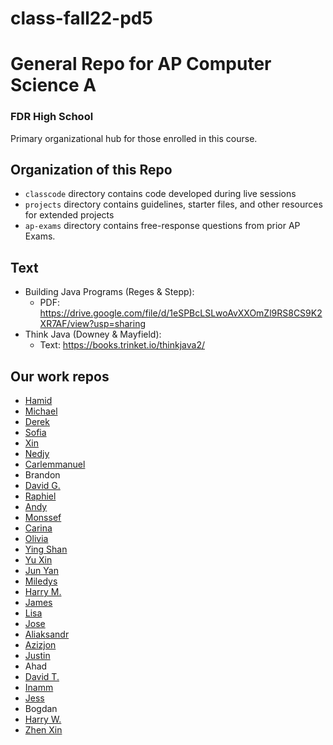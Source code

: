 # class-fall22-pd5

# General Repo for AP Computer Science A
### FDR High School
Primary organizational hub for those enrolled in this course.

## Organization of this Repo
- `classcode` directory contains code developed during live sessions
- `projects` directory contains guidelines, starter files, and other resources for extended projects
- `ap-exams` directory contains free-response questions from prior AP Exams.

## Text
- Building Java Programs (Reges & Stepp):
  - PDF: https://drive.google.com/file/d/1eSPBcLSLwoAvXXOmZl9RS8CS9K2XR7AF/view?usp=sharing
- Think Java (Downey & Mayfield):
  - Text: https://books.trinket.io/thinkjava2/

## Our work repos
- [Hamid](https://github.com/fdrHighSchool/mp1-work-Hamid188)
- [Michael](https://github.com/fdrHighSchool/mp1-work-ProTERMINTOR)
- [Derek](https://github.com/fdrHighSchool/mp1-work-DDJ16)
- [Sofia](https://github.com/fdrHighSchool/mp1-work-Sofia-elena)
- [Xin](https://github.com/fdrHighSchool/mp1-work-TheDXport)
- [Nedjy](https://github.com/fdrHighSchool/mp1-work-NejiHyu)
- [Carlemmanuel](https://github.com/fdrHighSchool/mp1-work-Carleveillard1)
- Brandon
- [David G.](https://github.com/fdrHighSchool/mp1-work-DavidG444)
- [Raphiel](https://github.com/fdrHighSchool/mp1-work-RaphielG)
- [Andy](https://github.com/fdrHighSchool/mp1-work-AndyH20)
- [Monssef](https://github.com/fdrHighSchool/mp1-work-monssefi)
- [Carina](https://github.com/fdrHighSchool/mp1-work-carinajin)
- [Olivia](https://github.com/fdrHighSchool/mp1-work-Olivial62)
- [Ying Shan](https://github.com/fdrHighSchool/mp1-work-YingShan1118)
- [Yu Xin](https://github.com/fdrHighSchool/mp1-work-CombleKing)
- [Jun Yan](https://github.com/fdrHighSchool/mp1-work-NotJunyan)
- [Miledys](https://github.com/fdrHighSchool/mp1-work-MiledysLuna)
- [Harry M.](https://github.com/fdrHighSchool/mp1-work-HarryMperiod5)
- [James](https://github.com/fdrHighSchool/mp1-work-JamesM134)
- [Lisa](https://github.com/fdrHighSchool/mp1-work-LisaNg22)
- [Jose](https://github.com/fdrHighSchool/mp1-work-COJose22)
- [Aliaksandr](https://github.com/fdrHighSchool/mp1-work-aliaksandrpenkevich)
- [Azizjon](https://github.com/fdrHighSchool/mp1-work-Azizjons2)
- [Justin](https://github.com/fdrHighSchool/mp1-work-JustInTime24)
- Ahad
- [David T.](https://github.com/fdrHighSchool/mp1-work-davidt389)
- [Inamm](https://github.com/fdrHighSchool/mp1-work-INAMMullah)
- [Jess](https://github.com/fdrHighSchool/mp1-work-FearlessGallant)
- Bogdan
- [Harry W.](https://github.com/fdrHighSchool/mp1-work-Harryw14)
- [Zhen Xin](https://github.com/fdrHighSchool/mp1-work-zhenxinzhangs)
